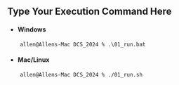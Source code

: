 ## Type Your **Execution Command** Here

* #### Windows

```shell!
    allen@Allens-Mac DCS_2024 % .\01_run.bat
```

* #### Mac/Linux

```shell!
    allen@Allens-Mac DCS_2024 % ./01_run.sh
```